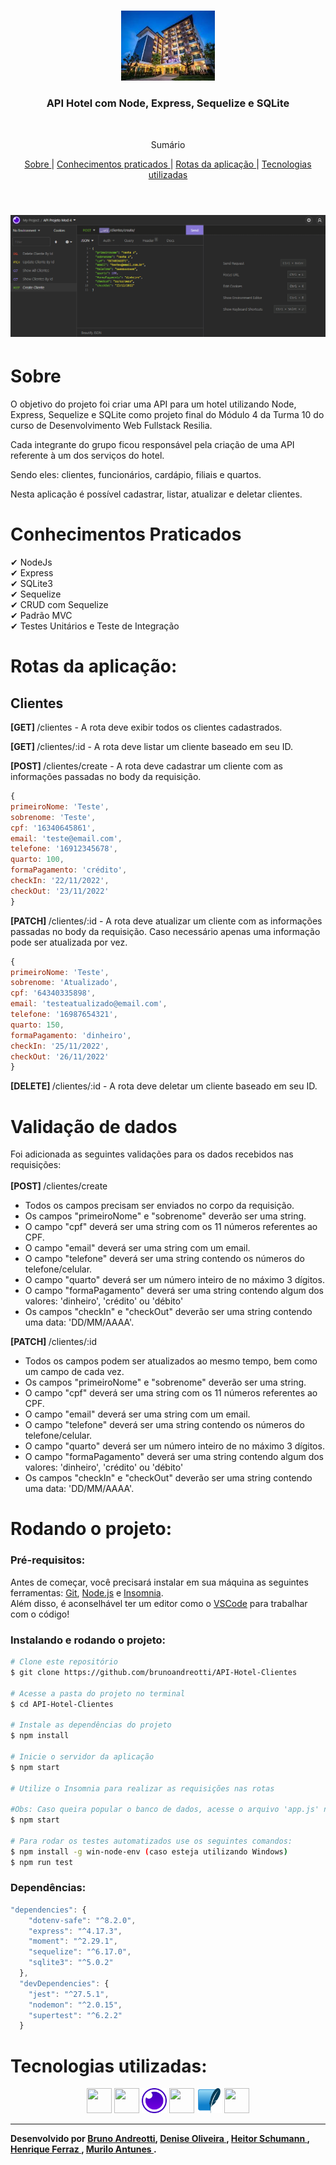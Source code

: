 <br />
<p align="center">
    <img src="./readme/download.jpg" alt="Logo" width="150">

  <h3 align="center">API Hotel com Node, Express, Sequelize e SQLite</h3>
 <br />
  <p align="center">
     Sumário
      <p align="center">
  <a href="#sobre"> Sobre </a> |
  <a href="#conhecimentos-praticados"> Conhecimentos praticados </a> |
  <a href="#rotas-da-aplicação"> Rotas da aplicação </a> |
  <a href="#tecnologias-utilizadas"> Tecnologias utilizadas </a>      
       <br />
    <br />
    <h1 align="center">
    <img src="./readme/api.gif" alt="gif-readme">
 </h1>
  </p>
</p>


# Sobre
O objetivo do projeto foi criar uma API para um hotel utilizando Node, Express, Sequelize e SQLite como projeto final do Módulo 4 da Turma 10 do curso de Desenvolvimento Web Fullstack Resilia.

Cada integrante do grupo ficou responsável pela criação de uma API referente à um dos serviços do hotel. 

Sendo eles: clientes, funcionários, cardápio, filiais e quartos.

Nesta aplicação é possível cadastrar, listar, atualizar e deletar clientes.

# Conhecimentos Praticados
✔ NodeJs <br>
✔ Express <br>
✔ SQLite3 <br>
✔ Sequelize <br>
✔ CRUD com Sequelize <br>
✔ Padrão MVC <br>
✔ Testes Unitários e Teste de Integração


# Rotas da aplicação:

## Clientes

<b>[GET] </b> /clientes - A rota deve exibir todos os clientes cadastrados.<br>

<b>[GET] </b> /clientes/:id - A rota deve listar um cliente baseado em seu ID.<br>

<b>[POST] </b> /clientes/create - A rota deve cadastrar um cliente com as informações passadas no body da requisição.<br>

```javascript
{
primeiroNome: 'Teste',
sobrenome: 'Teste',
cpf: '16340645861',
email: 'teste@email.com',
telefone: '16912345678',
quarto: 100,
formaPagamento: 'crédito',
checkIn: '22/11/2022',
checkOut: '23/11/2022'
}
```

<b>[PATCH] </b> /clientes/:id - A rota deve atualizar um cliente com as informações passadas no body da requisição. Caso necessário apenas uma informação pode ser atualizada por vez.<br>

```javascript
{
primeiroNome: 'Teste',
sobrenome: 'Atualizado',
cpf: '64340335898',
email: 'testeatualizado@email.com',
telefone: '16987654321',
quarto: 150,
formaPagamento: 'dinheiro',
checkIn: '25/11/2022',
checkOut: '26/11/2022'
}
```

<b>[DELETE] </b> /clientes/:id - A rota deve deletar um cliente baseado em seu ID.<br>

# Validação de dados
 Foi adicionada as seguintes validações para os dados recebidos nas requisições: <br><br>
 <b>[POST] </b> /clientes/create <br>
   - Todos os campos precisam ser enviados no corpo da requisição.
   - Os campos "primeiroNome" e "sobrenome" deverão ser uma string.
   - O campo "cpf" deverá ser uma string com os 11 números referentes ao CPF.<br>
   - O campo "email" deverá ser uma string com um email.<br>
   - O campo "telefone" deverá ser uma string contendo os números do telefone/celular.<br>
   - O campo "quarto" deverá ser um número inteiro de no máximo 3 dígitos.<br>
   - O campo "formaPagamento" deverá ser uma string contendo algum dos valores: 'dinheiro', 'crédito' ou 'débito'<br>
   - Os campos "checkIn" e "checkOut" deverão ser uma string contendo uma data: 'DD/MM/AAAA'.

 <b>[PATCH] </b> /clientes/:id
   - Todos os campos podem ser atualizados ao mesmo tempo, bem como um campo de cada vez.
   - Os campos "primeiroNome" e "sobrenome" deverão ser uma string.
   - O campo "cpf" deverá ser uma string com os 11 números referentes ao CPF.<br>
   - O campo "email" deverá ser uma string com um email.<br>
   - O campo "telefone" deverá ser uma string contendo os números do telefone/celular.<br>
   - O campo "quarto" deverá ser um número inteiro de no máximo 3 dígitos.<br>
   - O campo "formaPagamento" deverá ser uma string contendo algum dos valores: 'dinheiro', 'crédito' ou 'débito'<br>
   - Os campos "checkIn" e "checkOut" deverão ser uma string contendo uma data: 'DD/MM/AAAA'.
 
 
 

# Rodando o projeto:

### Pré-requisitos:
Antes de começar, você precisará instalar em sua máquina as seguintes ferramentas:
[Git](https://git-scm.com), [Node.js](https://nodejs.org/en/) e [Insomnia](https://insomnia.rest/download). <br> Além disso, é aconselhável ter um editor como o [VSCode](https://code.visualstudio.com/) para trabalhar com o código!

### Instalando e rodando o projeto:


```bash
# Clone este repositório
$ git clone https://github.com/brunoandreotti/API-Hotel-Clientes

# Acesse a pasta do projeto no terminal
$ cd API-Hotel-Clientes

# Instale as dependências do projeto
$ npm install

# Inicie o servidor da aplicação
$ npm start

# Utilize o Insomnia para realizar as requisições nas rotas

#Obs: Caso queira popular o banco de dados, acesse o arquivo 'app.js' no VSCode, remova o '//' da linha 29 e execute o comando:
$ npm start

# Para rodar os testes automatizados use os seguintes comandos:
$ npm install -g win-node-env (caso esteja utilizando Windows)
$ npm run test

```

### Dependências:
```javascript
"dependencies": {
    "dotenv-safe": "^8.2.0",
    "express": "^4.17.3",
    "moment": "^2.29.1",
    "sequelize": "^6.17.0",
    "sqlite3": "^5.0.2"
  },
  "devDependencies": {
    "jest": "^27.5.1",
    "nodemon": "^2.0.15",
    "supertest": "^6.2.2"
  }
```






# Tecnologias utilizadas: 
<p align="center">
<a href="https://nodejs.org/en/"><img src="https://cdn.jsdelivr.net/gh/devicons/devicon/icons/nodejs/nodejs-original.svg" height="40" width="40" /></a> <a href="https://expressjs.com/pt-br/"><img src="https://img.shields.io/badge/Express.js-404D59?style=for-the-badge" height="40" width="40" /></a> <a href="https://insomnia.rest/download"><img src="https://raw.githubusercontent.com/brunoandreotti/biblioteca-backend/79c23c6a4bdd0bc6cb95463ee47741f2226cb0b1/readme/insomnia.svg" height="40" width="40" /></a> <a href="https://sequelize.org"><img src="https://cdn.jsdelivr.net/gh/devicons/devicon/icons/sequelize/sequelize-original.svg" height="40" width="40" /></a> <a href="https://www.sqlite.org/index.html"><img src="./readme/sqlite-icon.svg" height="40" width="40" /></a> <a href="https://jestjs.io/pt-BR/"><img src="https://cdn.jsdelivr.net/gh/devicons/devicon/icons/jest/jest-plain.svg" height="40" width="40" /></a>
</p>



---
**Desenvolvido por <a href="https://www.linkedin.com/in/bruno-andreotti/"> Bruno Andreotti</a>, <a href="https://www.linkedin.com/in/denise-g-oliveira/"> Denise Oliveira </a>, <a href="https://www.linkedin.com/in/heitorschumann/"> Heitor Schumann </a>, <a href="https://www.linkedin.com/in/henrique-ferraz-a46123219/"> Henrique Ferraz </a>, <a href="https://www.linkedin.com/in/murilo-antunes-bb1143228/"> Murilo Antunes </a>.**

